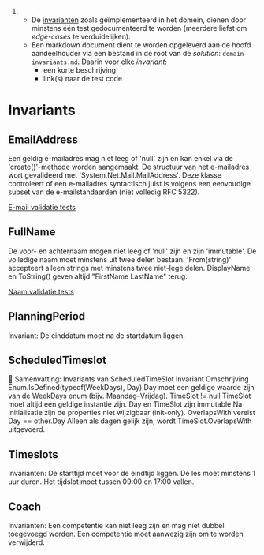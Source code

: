 1. - De [invarianten](../1.TheStables/readme.md) zoals geïmplementeerd in het domein, dienen door minstens één test gedocumenteerd te worden (meerdere liefst om *edge-cases* te verduidelijken).
   - Een markdown document dient te worden opgeleverd aan de hoofd aandeelhouder via een bestand in de root van de *solution*: `domain-invariants.md`. Daarin voor elke *invariant*:
     - een korte beschrijving 
     - link(s) naar de test code

# Invariants
## EmailAddress
Een geldig e-mailadres mag niet leeg of 'null' zijn en kan enkel via de 'create()'-methode worden aangemaakt.
De structuur van het e-mailadres wort gevalideerd met 'System.Net.Mail.MailAddress'. Deze klasse controleert of een e-mailadres syntactisch juist is volgens een eenvoudige subset van de e-mailstandaarden (niet volledig RFC 5322). 

[E-mail validatie tests](HorsesForCourses.Tests/Tests/CoachRegistration/EmailAdressTest.cs)


## FullName
De voor- en achternaam mogen niet leeg of 'null' zijn en zijn 'immutable'. De volledige naam moet minstens uit twee delen bestaan.
'From(string)' accepteert alleen strings met minstens twee niet-lege delen. DisplayName en ToString() geven altijd "FirstName LastName" terug.

[Naam validatie tests](HorsesForCourses.Tests/Tests/CoachRegistration/FullNameTest.cs)


## PlanningPeriod
Invariant: De einddatum moet na de startdatum liggen.


## ScheduledTimeslot

📌 Samenvatting: Invariants van ScheduledTimeSlot
Invariant	Omschrijving
Enum.IsDefined(typeof(WeekDays), Day)	Day moet een geldige waarde zijn van de WeekDays enum (bijv. Maandag–Vrijdag).
TimeSlot != null	TimeSlot moet altijd een geldige instantie zijn.
Day en TimeSlot zijn immutable	Na initialisatie zijn de properties niet wijzigbaar (init-only).
OverlapsWith vereist Day == other.Day	Alleen als dagen gelijk zijn, wordt TimeSlot.OverlapsWith uitgevoerd.

## Timeslots
Invarianten: De starttijd moet voor de eindtijd liggen. De les moet minstens 1 uur duren. Het tijdslot moet tussen 09:00 en 17:00 vallen.


## Coach
Invarianten: Een competentie kan niet leeg zijn en mag niet dubbel toegevoegd worden. Een competentie moet aanwezig zijn om te worden verwijderd.

